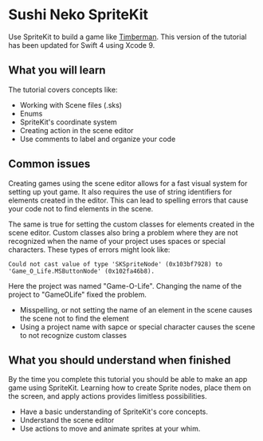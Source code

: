 # Sushi Neko SpriteKit

Use SpriteKit to build a game like [Timberman](http://www.digitalmelody.eu/games/Timberman). This version of the
tutorial has been updated for Swift 4 using Xcode 9.

<!-- screenshots and gifs from licecap (http://www.cockos.com/licecap/), include them in a screenshots folder and reference with relative links -->

## What you will learn

The tutorial covers concepts like: 

- Working with Scene files (.sks)
- Enums 
- SpriteKit's coordinate system
- Creating action in the scene editor 
- Use comments to label and organize your code

<!-- list of concepts they will understand after finishing -->

## Common issues

Creating games using the scene editor allows for a fast visual system for setting up yout game. It also requires the use 
of string identifiers for elements created in the editor. This can lead to spelling errors that cause your code not 
to find elements in the scene. 

The same is true for setting the custom classes for elements created in the scene editor. Custom classes also bring
a problem where they are not recognized when the name of your project uses spaces or special characters. These types of 
errors might look like: 

```
Could not cast value of type 'SKSpriteNode' (0x103bf7928) to 'Game_O_Life.MSButtonNode' (0x102fa46b8).
```

Here the project was named "Game-O-Life". Changing the name of the project to "GameOLife" fixed the problem. 

<!-- faq list of common issues students run into -->

- Misspelling, or not setting the name of an element in the scene causes the scene not to find the element
- Using a project name with sapce or special character causes the scene to not recognize custom classes

## What you should understand when finished

By the time you complete this tutorial you should be able to make an app game using SpriteKit. Learning how to create
Sprite nodes, place them on the screen, and apply actions provides limitless possibilities. 

<!-- list of check for understanding questions the student should be able to answer when finished -->

- Have a basic understanding of SpriteKit's core concepts.
- Understand the scene editor
- Use actions to move and animate sprites at your whim. 
